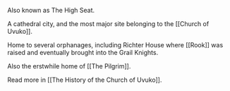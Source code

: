 Also known as The High Seat.

A cathedral city, and the most major site belonging to the [[Church of Uvuko]].

Home to several orphanages, including Richter House where [[Rook]] was raised and eventually brought into the Grail Knights.

Also the erstwhile home of [[The Pilgrim]].

Read more in [[The History of the Church of Uvuko]].
